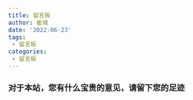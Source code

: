 ```yaml
---
title: 留言板
author: 崔城
date: '2022-06-23'
tags:
 - 留言板
categories:
 - 留言板
---
```

### 对于本站，您有什么宝贵的意见，请留下您的足迹

<Vssue title="messageBoard" />